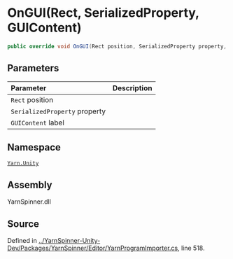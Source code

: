 # OnGUI\(Rect, SerializedProperty, GUIContent\)

```csharp
public override void OnGUI(Rect position, SerializedProperty property, GUIContent label)
```

## Parameters

| Parameter | Description |
| :--- | :--- |
| `Rect` position |  |
| `SerializedProperty` property |  |
| `GUIContent` label |  |

## Namespace

[`Yarn.Unity`](../)

## Assembly

YarnSpinner.dll

## Source

Defined in [../YarnSpinner-Unity-Dev/Packages/YarnSpinner/Editor/YarnProgramImporter.cs](https://github.com/YarnSpinnerTool/YarnSpinner-Unity//blob/develop/Editor/YarnProgramImporter.cs#L518), line 518.

